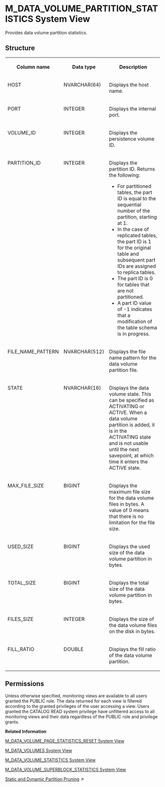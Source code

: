 <!-- loio7ff90b14514b4214ba3e6ac91ec80d8e -->

# M\_DATA\_VOLUME\_PARTITION\_STATISTICS System View

Provides data volume partition statistics.



<a name="loio7ff90b14514b4214ba3e6ac91ec80d8e___m__d_a_t_a__v_o_l_u_m_e__p_a_r_t_i_t_i_o_n__s_t_a_t_i_s_t_i_c_s_1struct_M_DATA_VOLUME_PARTITION_STATISTICS"/>

## Structure


<table>
<tr>
<th valign="top">

Column name

</th>
<th valign="top">

Data type

</th>
<th valign="top">

Description

</th>
</tr>
<tr>
<td valign="top">

HOST

</td>
<td valign="top">

NVARCHAR\(64\)

</td>
<td valign="top">

Displays the host name.

</td>
</tr>
<tr>
<td valign="top">

PORT

</td>
<td valign="top">

INTEGER

</td>
<td valign="top">

Displays the internal port.

</td>
</tr>
<tr>
<td valign="top">

VOLUME\_ID

</td>
<td valign="top">

INTEGER

</td>
<td valign="top">

Displays the persistence volume ID.

</td>
</tr>
<tr>
<td valign="top">

PARTITION\_ID

</td>
<td valign="top">

INTEGER

</td>
<td valign="top">

Displays the partition ID. Returns the following:

-   For partitioned tables, the part ID is equal to the sequential number of the partition, starting at 1.
-   In the case of replicated tables, the part ID is 1 for the original table and subsequent part IDs are assigned to replica tables.
-   The part ID is 0 for tables that are not partitioned.
-   A part ID value of -1 indicates that a modification of the table schema is in progress.



</td>
</tr>
<tr>
<td valign="top">

FILE\_NAME\_PATTERN

</td>
<td valign="top">

NVARCHAR\(512\)

</td>
<td valign="top">

Displays the file name pattern for the data volume partition file.

</td>
</tr>
<tr>
<td valign="top">

STATE

</td>
<td valign="top">

NVARCHAR\(16\)

</td>
<td valign="top">

Displays the data volume state. This can be specified as ACTIVATING or ACTIVE. When a data volume partition is added, it is in the ACTIVATING state and is not usable until the next savepoint, at which time it enters the ACTIVE state.

</td>
</tr>
<tr>
<td valign="top">

MAX\_FILE\_SIZE

</td>
<td valign="top">

BIGINT

</td>
<td valign="top">

Displays the maximum file size for the data volume files in bytes. A value of 0 means that there is no limitation for the file size.

</td>
</tr>
<tr>
<td valign="top">

USED\_SIZE

</td>
<td valign="top">

BIGINT

</td>
<td valign="top">

Displays the used size of the data volume partition in bytes.

</td>
</tr>
<tr>
<td valign="top">

TOTAL\_SIZE

</td>
<td valign="top">

BIGINT

</td>
<td valign="top">

Displays the total size of the data volume partition in bytes.

</td>
</tr>
<tr>
<td valign="top">

FILES\_SIZE

</td>
<td valign="top">

INTEGER

</td>
<td valign="top">

Displays the size of the data volume files on the disk in bytes.

</td>
</tr>
<tr>
<td valign="top">

FILL\_RATIO

</td>
<td valign="top">

DOUBLE

</td>
<td valign="top">

Displays the fill ratio of the data volume partition.

</td>
</tr>
</table>



<a name="loio7ff90b14514b4214ba3e6ac91ec80d8e__section_ix5_tcn_vbc"/>

## Permissions

Unless otherwise specified, monitoring views are available to all users granted the PUBLIC role. The data returned for each view is filtered according to the granted privileges of the user accessing a view. Users granted the CATALOG READ system privilege have unfiltered access to all monitoring views and their data regardless of the PUBLIC role and privilege grants.

**Related Information**  


[M\_DATA\_VOLUME\_PAGE\_STATISTICS\_RESET System View](m-data-volume-page-statistics-reset-system-view-20add39.md "Provides information about FreeBlockManager SizeClass statistics since the last reset.")

[M\_DATA\_VOLUMES System View](m-data-volumes-system-view-20ae1b2.md "Provides data volume statistics.")

[M\_DATA\_VOLUME\_STATISTICS System View](m-data-volume-statistics-system-view-2f4b10f.md "Provides information on data volume statistics.")

[M\_DATA\_VOLUME\_SUPERBLOCK\_STATISTICS System View](m-data-volume-superblock-statistics-system-view-20adf77.md "Provides FreeBlockManager Superblock statistics.")

[Static and Dynamic Partition Pruning](https://help.sap.com/viewer/f9c5015e72e04fffa14d7d4f7267d897/2024_3_QRC/en-US/602e0dcb40364401a092329296405b84.html "An important partitioning strategy to improve performance is to match partitions wherever possible with the most frequently queried data so that data pruning is possible.") :arrow_upper_right:

